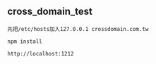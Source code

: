 ## cross_domain_test

    先把/etc/hosts加入127.0.0.1 crossdomain.com.tw

    npm install
    
    http://localhost:1212

